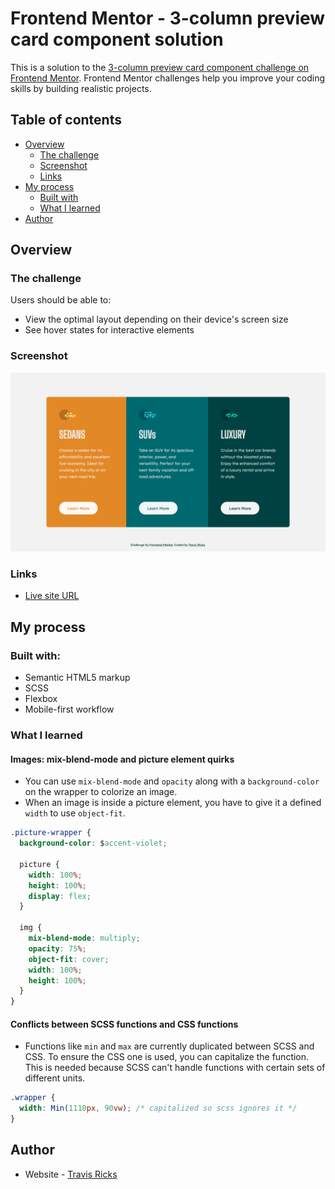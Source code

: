 # Frontend Mentor - 3-column preview card component solution

This is a solution to the [3-column preview card component challenge on Frontend Mentor](https://www.frontendmentor.io/challenges/3column-preview-card-component-pH92eAR2-). Frontend Mentor challenges help you improve your coding skills by building realistic projects.

## Table of contents

- [Overview](#overview)
  - [The challenge](#the-challenge)
  - [Screenshot](#screenshot)
  - [Links](#links)
- [My process](#my-process)
  - [Built with](#built-with)
  - [What I learned](#what-i-learned)
- [Author](#author)

## Overview

### The challenge

Users should be able to:

- View the optimal layout depending on their device's screen size
- See hover states for interactive elements

### Screenshot

![](./screenshot.png)

### Links

- [Live site URL](https://keen-ritchie-e4d1ce.netlify.app/)

## My process

### Built with:

- Semantic HTML5 markup
- SCSS
- Flexbox
- Mobile-first workflow

### What I learned

#### Images: mix-blend-mode and picture element quirks

- You can use `mix-blend-mode` and `opacity` along with a `background-color` on the wrapper to colorize an image.
- When an image is inside a picture element, you have to give it a defined `width` to use `object-fit`.

```css
.picture-wrapper {
  background-color: $accent-violet;

  picture {
    width: 100%;
    height: 100%;
    display: flex;
  }

  img {
    mix-blend-mode: multiply;
    opacity: 75%;
    object-fit: cover;
    width: 100%;
    height: 100%;
  }
}
```

#### Conflicts between SCSS functions and CSS functions

- Functions like `min` and `max` are currently duplicated between SCSS and CSS. To ensure the CSS one is used, you can capitalize the function. This is needed because SCSS can't handle functions with certain sets of different units.

```css
.wrapper {
  width: Min(1110px, 90vw); /* capitalized so scss ignores it */
}
```

## Author

- Website - [Travis Ricks](http://travisricks.com/)
